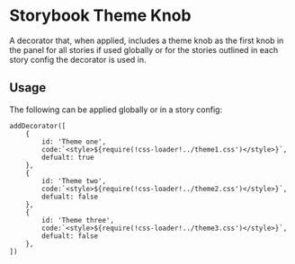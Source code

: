 # Storybook Theme Knob

A decorator that, when applied, includes a theme knob as the first knob in the panel for all stories if used globally or for the stories outlined in each story config the decorator is used in.

## Usage
The following can be applied globally or in a story config:
```
addDecorator([
    {
        id: 'Theme one',
        code:`<style>${require(!css-loader!../theme1.css')</style>}`,
        defualt: true
    },
    {
        id: 'Theme two',
        code:`<style>${require(!css-loader!../theme2.css')</style>}`,
        defualt: false
    },
    {
        id: 'Theme three',
        code:`<style>${require(!css-loader!../theme3.css')</style>}`,
        defualt: false
    },
])
```
